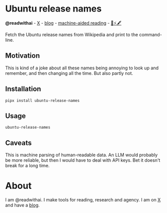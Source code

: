 # Ubuntu release names
**@readwithai** - [X](https://x.com/readwithai) - [blog](https://readwithai.substack.com/) - [machine-aided reading](https://www.reddit.com/r/machineAidedReading/) - [📖](https://readwithai.substack.com/p/what-is-reading-broadly-defined
)[⚡️](https://readwithai.substack.com/s/technical-miscellany)[🖋️](https://readwithai.substack.com/p/note-taking-with-obsidian-much-of)

Fetch the Ubuntu release names from Wikipedia and print to the command-line.

## Motivation
This is kind of a joke about all these names being annoying to look up and remember, and then changing all the time. But also partly not.

## Installation
```
pipx install ubuntu-release-names
```

## Usage
```
ubuntu-release-names
```

## Caveats
This is machine parsing of human-readable data. An LLM would probably be more reliable, but then I would have to deal with API keys. Bet it doesn't break for a long time.

# About
I am @readwithai. I make tools for reading, research and agency. I am on [X](https://x.com/readwithai) and have a [blog](https://readwithai.substack.com/).
